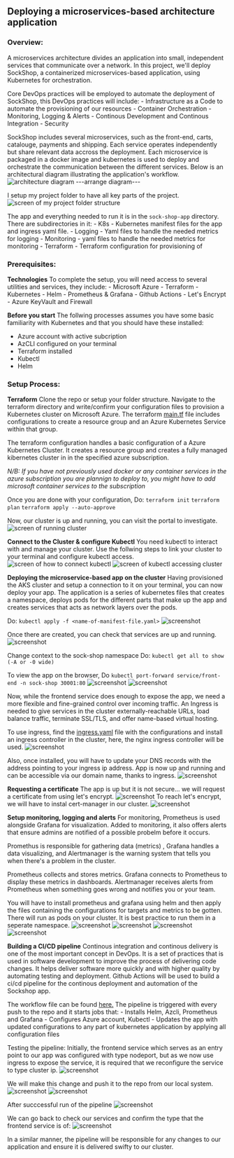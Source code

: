 ## Deploying a microservices-based architecture application

### Overview:
A microservices architecture divides an application into small, independent services that communicate over a network.
In this project, we'll deploy SockShop, a containerized microservices-based application, using Kubernetes for orchestration.

Core DevOps practices will be employed to automate the deployment of SockShop, this DevOps practices will include:
    - Infrastructure as a Code to automate the provisioning of our resources
    - Container Orchestration
    - Monitoring, Logging & Alerts
    - Continous Development and Continous Integration
    - Security

SockShop includes several microservices, such as the front-end, carts, catalouge, payments and shipping. Each service operates independently but share relevant data accross the deployment. Each microservice is packaged in a docker image and kubernetes is used to deploy and orchestrate the communication between the different services. Below is an architectural diagram illustrating the application's workflow.
    ![architecture diagram](images/architecture.png) ---arrange diagram---

I setup my project folder to have all key parts of the project.
    ![screen of my project folder structure](images/filestructure.png)

The app and everything needed to run it is in the `sock-shop-app` directory. There are subdirectories in it:
    - K8s - Kubernetes manifest files for the app and ingress yaml file.
    - Logging - Yaml files to handle the needed metrics for logging
    - Monitoring - yaml files to handle the needed metrics for monitoring
    - Terraform - Terraform configuration for provisioning of 


### Prerequisites:
__Technologies__
To complete the setup, you will need access to several utilities and services, they include:
    - Microsoft Azure
    - Terraform 
    - Kubernetes
    - Helm
    - Prometheus & Grafana
    - Github Actions
    - Let's Encrypt
    - Azure KeyVault and Firewall


__Before you start__
The follwing processes assumes you have some basic familiarity with Kubernetes and that you should have these installed:
- Azure account with active subcription
- AzCLI configured on your terminal
- Terraform installed
- Kubectl
- Helm


### Setup Process:
__Terraform__
Clone the repo or setup your folder structure. Navigate to the terraform directory and write/confirm your configuration files to provision a Kubernetes cluster on Microsoft Azure. The terraform [main.tf](sock-shop-app/terraform/main.tf) file includes configurations to create a resource group and an Azure Kubernetes Service within that group.


The terraform configuration handles a basic configuration of a Azure Kubernetes Cluster. It creates a resource group and creates a fully managed kibernetes cluster in in the specified azure subscription.


_N/B: If you have not previously used docker or any container services in the azure subscription you are plannign to deploy to, you might have to add microsoft container services to the subscription_

Once you are done with your configuration,
Do: `terraform init`
    `terraform plan`
    `terraform apply --auto-approve`

Now, our cluster is up and running, you can visit the portal to investigate.
    ![screen of running cluster](images/akscluster.png)

__Connect to the Cluster & configure Kubectl__
You need kubectl to interact with and manage your cluster. Use the follwing steps to link your cluster to your terminal and configure kubectl access.
    ![screen of how to connect kubectl](images/connect-cluster.png)
    ![screen of kubectl accessing cluster](images/connect-cluster-success.png)

__Deploying the microservice-based app on the cluster__
Having provisioned the AKS cluster and setup a connection to it on your terminal, you can now deploy your app. The application is a series of kubernetes files that creates a namespace, deploys pods for the different parts that make up the app and creates services that acts as network layers over the pods.

Do: `kubectl apply -f <name-of-manifest-file.yaml>`
    ![screenshot](images/kubectl-apply-app.png)

Once there are created, you can check that services are up and running.
    ![screenshot](images/up-and-running.png)

Change context to the sock-shop namespace
Do: `kubectl get all to show (-A or -0 wide)`

To view the app on the browser,
Do `kubectl port-forward service/front-end -n sock-shop 30001:80`
    ![screenshot](images/exposing.png)
    ![screenshot](images/exposed.png)

Now, while the frontend service does enough to expose the app, we need a more flexible and fine-grained control over incoming traffic. An Ingress is needed to give services in the cluster externally-reachable URLs, load balance traffic, terminate SSL/TLS, and offer name-based virtual hosting.

To use ingress, find the [ingress.yaml](sock-shop-app/k8s/ingress.yaml) file with the configurations and install an ingress controller in the cluster, here, the nginx ingress controller will be used.
    ![screenshot](images/apply-ingress.png)

Also, once installed, you will have to update your DNS records with the address pointing to your ingress ip address.
App is now up and running and can be accessible via our domain name, thanks to ingress.
    ![screenshot](images/exposed-ingress.png)

__Requesting a certificate__
The app is up but it is not secure... we will request a certificate from using let's encrypt.
    ![screenshot](images/no-cert.png)
To reach let's encrypt, we will have to instal cert-manager in our cluster.
    ![screenshot](images/yes-cert.png)

__Setup monitoring, logging and alerts__
For monitoring, Prometheus is used alongside Grafana for visualization. Added to monitoring, it also offers alerts that ensure admins are notified of a possible probelm before it occurs.


Promethus is responsible for gathering data (metrics) , Grafana handles a data visualizing, and Alertmanager is the warning system that tells you when there's a problem in the cluster.

Prometheus collects and stores metrics.
Grafana connects to Prometheus to display these metrics in dashboards.
Alertmanager receives alerts from Prometheus when something goes wrong and notifies you or your team.


You will have to install prometheus and grafana using helm and then apply the files containing the configurations for targets and metrics to be gotten. There will run as pods on your cluster. It is best practice to run them in a seperate namespace.
    ![screenshot](images/install-prom.png)
    ![screenshot](images/install-grafana.png)
    ![screenshot](images/namespace-monitoring.png)
    ![screenshot](images/grafana-running.png)

__Building a CI/CD pipeline__
Continous integration and continous delivery is one of the most important concept in DevOps. It is a set of practices that is used in software development to improve the process of delivering code changes. It helps deliver software more quickly and with higher quality by automating testing and deployment.
Github Actions will be used to build a ci/cd pipeline for the continous deployment and automation of the Sockshop app. 

The workflow file can be found [here.](.github/workflows/deploy_pipeline.yml)
The pipeline is triggered with every push to the repo and it starts jobs that:
    - Installs Helm, Azcli, Prometheus and Grafana
    - Configures Azure account, Kubectl
    - Updates the app with updated configurations to any part of kubernetes application by applying all configuration files

Testing the pipeline:
Initially, the frontend service which serves as an entry point to our app was configured with type nodeport, but as we now use ingress to expose the service, it is required that we reconfigure the service to type cluster ip.
    ![screenshot](images/svc_nodeport.png)

We will make this change and push it to the repo from our local system.
    ![screenshot](images/svc_update.png)
    ![screenshot](images/push_request.png)

After succcessful run of the pipeline
    ![screenshot](images/jobs_done.png)

We can go back to check our services and confirm the type that the frontend service is of:
    ![screenshot](images/svc_cluster.png)


In a similar manner, the pipeline will be responsible for any changes to our application and ensure it is delivered swifty to our cluster.


